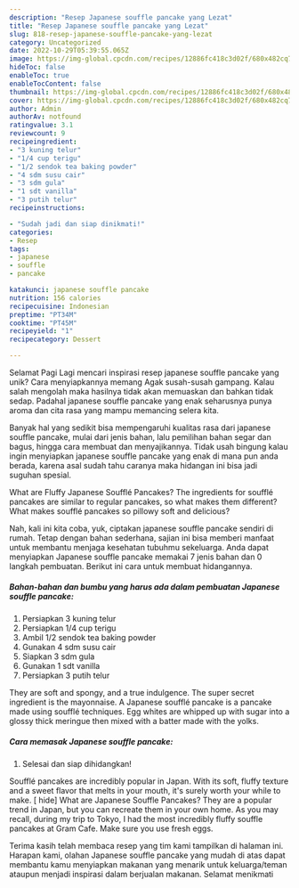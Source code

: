 ```yaml
---
description: "Resep Japanese souffle pancake yang Lezat"
title: "Resep Japanese souffle pancake yang Lezat"
slug: 818-resep-japanese-souffle-pancake-yang-lezat
category: Uncategorized
date: 2022-10-29T05:39:55.065Z
image: https://img-global.cpcdn.com/recipes/12886fc418c3d02f/680x482cq70/japanese-souffle-pancake-foto-resep-utama.jpg
hideToc: false
enableToc: true
enableTocContent: false
thumbnail: https://img-global.cpcdn.com/recipes/12886fc418c3d02f/680x482cq70/japanese-souffle-pancake-foto-resep-utama.jpg
cover: https://img-global.cpcdn.com/recipes/12886fc418c3d02f/680x482cq70/japanese-souffle-pancake-foto-resep-utama.jpg
author: Admin
authorAv: notfound
ratingvalue: 3.1
reviewcount: 9
recipeingredient:
- "3 kuning telur"
- "1/4 cup terigu"
- "1/2 sendok tea baking powder"
- "4 sdm susu cair"
- "3 sdm gula"
- "1 sdt vanilla"
- "3 putih telur"
recipeinstructions:

- "Sudah jadi dan siap dinikmati!"
categories:
- Resep
tags:
- japanese
- souffle
- pancake

katakunci: japanese souffle pancake 
nutrition: 156 calories
recipecuisine: Indonesian
preptime: "PT34M"
cooktime: "PT45M"
recipeyield: "1"
recipecategory: Dessert

---
```



Selamat Pagi Lagi mencari inspirasi resep japanese souffle pancake yang unik? Cara menyiapkannya memang Agak susah-susah gampang. Kalau salah mengolah maka hasilnya tidak akan memuaskan dan bahkan tidak sedap. Padahal japanese souffle pancake yang enak seharusnya punya aroma dan cita rasa yang mampu memancing selera kita.


Banyak hal yang sedikit bisa mempengaruhi kualitas rasa dari japanese souffle pancake, mulai dari jenis bahan, lalu pemilihan bahan segar dan bagus, hingga cara membuat dan menyajikannya. Tidak usah bingung kalau ingin menyiapkan japanese souffle pancake yang enak di mana pun anda berada, karena asal sudah tahu caranya maka hidangan ini bisa jadi suguhan spesial.

What are Fluffy Japanese Soufflé Pancakes? The ingredients for soufflé pancakes are similar to regular pancakes, so what makes them different? What makes soufflé pancakes so pillowy soft and delicious?


Nah, kali ini kita coba, yuk, ciptakan japanese souffle pancake sendiri di rumah. Tetap dengan bahan sederhana, sajian ini bisa memberi manfaat untuk membantu menjaga kesehatan tubuhmu sekeluarga. Anda dapat menyiapkan Japanese souffle pancake memakai 7 jenis bahan dan 0 langkah pembuatan. Berikut ini cara untuk membuat hidangannya.

<!--inarticleads1-->

##### Bahan-bahan dan bumbu yang harus ada dalam pembuatan Japanese souffle pancake:

1. Persiapkan 3 kuning telur
1. Persiapkan 1/4 cup terigu
1. Ambil 1/2 sendok tea baking powder
1. Gunakan 4 sdm susu cair
1. Siapkan 3 sdm gula
1. Gunakan 1 sdt vanilla
1. Persiapkan 3 putih telur


They are soft and spongy, and a true indulgence. The super secret ingredient is the mayonnaise. A Japanese soufflé pancake is a pancake made using soufflé techniques. Egg whites are whipped up with sugar into a glossy thick meringue then mixed with a batter made with the yolks. 

<!--inarticleads2-->

##### Cara memasak Japanese souffle pancake:


1. Selesai dan siap dihidangkan!

Soufflé pancakes are incredibly popular in Japan. With its soft, fluffy texture and a sweet flavor that melts in your mouth, it&#39;s surely worth your while to make. [ hide] What are Japanese Souffle Pancakes? They are a popular trend in Japan, but you can recreate them in your own home. As you may recall, during my trip to Tokyo, I had the most incredibly fluffy souffle pancakes at Gram Cafe. Make sure you use fresh eggs. 

Terima kasih telah membaca resep yang tim kami tampilkan di halaman ini. Harapan kami, olahan Japanese souffle pancake yang mudah di atas dapat membantu kamu menyiapkan makanan yang menarik untuk keluarga/teman ataupun menjadi inspirasi dalam berjualan makanan. Selamat menikmati
